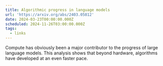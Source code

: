 ```yaml
---
title: Algorithmic progress in language models
url: 'https://arxiv.org/abs/2403.05812'
date: 2024-03-23T00:00:00.000Z
scheduled: 2024-11-26T03:00:00.000Z
tags:
  - links
---
```


Compute has obviously been a major contributor to the progress of large language models. This analysis shows that beyond hardware, algorithms have developed at an even faster pace.
